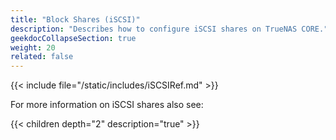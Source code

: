 ```yaml
---
title: "Block Shares (iSCSI)"
description: "Describes how to configure iSCSI shares on TrueNAS CORE."
geekdocCollapseSection: true
weight: 20
related: false
---
```


{{< include file="/static/includes/iSCSIRef.md" >}}

<div class="noprint">

For more information on iSCSI shares also see:

{{< children depth="2" description="true" >}}

</div>

